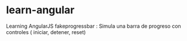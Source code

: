 # learn-angular
Learning AngularJS
fakeprogressbar : Simula una barra de progreso con controles ( iniciar, detener, reset)
